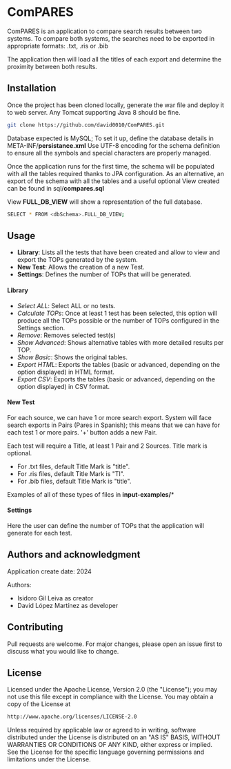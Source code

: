 # ComPARES

ComPARES is an application to compare search results between two systems.
To compare both systems, the searches need to be exported in appropriate formats: .txt, .ris or .bib

The application then will load all the titles of each export and determine the proximity between both results.

## Installation

Once the project has been cloned locally, generate the war file and deploy it to web server.
Any Tomcat supporting Java 8 should be fine.

```bash
git clone https://github.com/david0010/ComPARES.git
```
Database expected is MySQL; To set it up, define the database details in META-INF/**persistance.xml**
Use UTF-8 encoding for the schema definition to ensure all the symbols and special characters are properly managed.

Once the application runs for the first time, the schema will be populated with all the tables required thanks to JPA configuration. As an alternative, an export of the schema with all the tables and a useful optional View created can be found in sql/**compares.sql**

View **FULL_DB_VIEW** will show a representation of the full database.
```bash
SELECT * FROM <dbSchema>.FULL_DB_VIEW;
```

## Usage

- **Library**: Lists all the tests that have been created and allow to view and export the TOPs generated by the system.
- **New Test**: Allows the creation of a new Test.
- **Settings**: Defines the number of TOPs that will be generated.

#### Library
- *Select ALL*: Select ALL or no tests.
- *Calculate TOPs*: Once at least 1 test has been selected, this option will produce all the TOPs possible or the number of TOPs configured in the Settings section.
- *Remove*: Removes selected test(s)
- *Show Advanced*: Shows alternative tables with more detailed results per TOP.
- *Show Basic*: Shows the original tables.
- *Export HTML*: Exports the tables (basic or advanced, depending on the option displayed) in HTML format.
- *Export CSV*: Exports the tables (basic or advanced, depending on the option displayed) in CSV format.

#### New Test
For each source, we can have 1 or more search export. System will face search exports in Pairs (Pares in Spanish); this means that we can have for each test 1 or more pairs. '+' button adds a new Pair.

Each test will require a Title, at least 1 Pair and 2 Sources. Title mark is optional.
- For .txt files, default Title Mark is "title".
- For .ris files, default Title Mark is "TI".
- For .bib files, default Title Mark is "title".

Examples of all of these types of files in **input-examples/***

#### Settings
Here the user can define the number of TOPs that the application will generate for each test.

## Authors and acknowledgment
Application create date: 2024

Authors:
- Isidoro Gil Leiva as creator
- David López Martínez as developer

## Contributing

Pull requests are welcome. For major changes, please open an issue first
to discuss what you would like to change.

## License

Licensed under the Apache License, Version 2.0 (the "License"); you may not use this file except in compliance with the License. You may obtain a copy of the License at
```bash
http://www.apache.org/licenses/LICENSE-2.0
```

Unless required by applicable law or agreed to in writing, software distributed under the License is distributed on an "AS IS" BASIS, WITHOUT WARRANTIES OR CONDITIONS OF ANY KIND, either express or implied. See the License for the specific language governing permissions and limitations under the License.